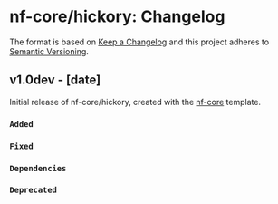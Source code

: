 # nf-core/hickory: Changelog

The format is based on [Keep a Changelog](https://keepachangelog.com/en/1.0.0/)
and this project adheres to [Semantic Versioning](https://semver.org/spec/v2.0.0.html).

## v1.0dev - [date]

Initial release of nf-core/hickory, created with the [nf-core](https://nf-co.re/) template.

### `Added`

### `Fixed`

### `Dependencies`

### `Deprecated`
